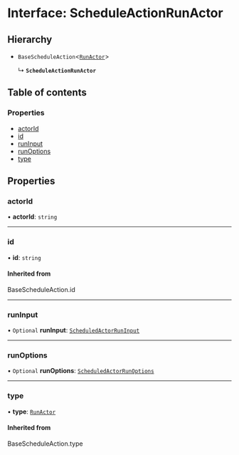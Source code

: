# Interface: ScheduleActionRunActor

## Hierarchy

- `BaseScheduleAction`<[`RunActor`](../enums/ScheduleActions.md#runactor)\>

  ↳ **`ScheduleActionRunActor`**

## Table of contents

### Properties

- [actorId](ScheduleActionRunActor.md#actorid)
- [id](ScheduleActionRunActor.md#id)
- [runInput](ScheduleActionRunActor.md#runinput)
- [runOptions](ScheduleActionRunActor.md#runoptions)
- [type](ScheduleActionRunActor.md#type)

## Properties

### <a id="actorid" name="actorid"></a> actorId

• **actorId**: `string`

___

### <a id="id" name="id"></a> id

• **id**: `string`

#### Inherited from

BaseScheduleAction.id

___

### <a id="runinput" name="runinput"></a> runInput

• `Optional` **runInput**: [`ScheduledActorRunInput`](ScheduledActorRunInput.md)

___

### <a id="runoptions" name="runoptions"></a> runOptions

• `Optional` **runOptions**: [`ScheduledActorRunOptions`](ScheduledActorRunOptions.md)

___

### <a id="type" name="type"></a> type

• **type**: [`RunActor`](../enums/ScheduleActions.md#runactor)

#### Inherited from

BaseScheduleAction.type
